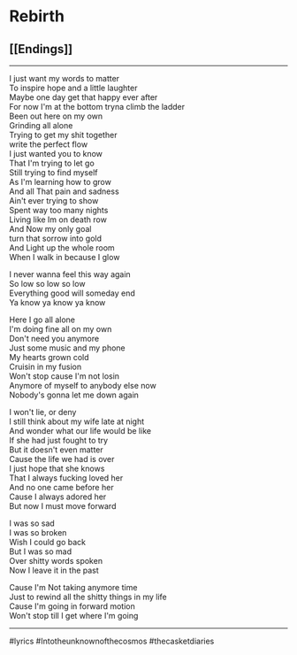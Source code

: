 # Rebirth

## [[Endings]]

---

I just want my words to matter  
To inspire hope and a little laughter  
Maybe one day get that happy ever after  
For now I'm at the bottom tryna climb the ladder  
Been out here on my own  
Grinding all alone  
Trying to get my shit together  
write the perfect flow  
I just wanted you to know  
That I'm trying to let go  
Still trying to find myself  
As I'm learning how to grow  
And all That pain and sadness  
Ain't ever trying to show  
Spent way too many nights  
Living like Im on death row  
And Now my only goal  
turn that sorrow into gold  
And Light up the whole room  
When I walk in because I glow

I never wanna feel this way again  
So low so low so low  
Everything good will someday end  
Ya know ya know ya know

Here I go all alone  
I'm doing fine all on my own  
Don't need you anymore  
Just some music and my phone  
My hearts grown cold  
Cruisin in my fusion  
Won't stop cause I'm not losin  
Anymore of myself to anybody else now  
Nobody's gonna let me down again

I won't lie, or deny  
l still think about my wife late at night  
And wonder what our life would be like  
If she had just fought to try  
But it doesn't even matter  
Cause the life we had is over  
I just hope that she knows  
That I always fucking loved her  
And no one came before her  
Cause I always adored her  
But now I must move forward

I was so sad  
I was so broken  
Wish I could go back  
But I was so mad  
Over shitty words spoken  
Now I leave it in the past

Cause I'm Not taking anymore time  
Just to rewind all the shitty things in my life  
Cause I'm going in forward motion  
Won't stop till I get where I'm going

---

#lyrics #Intotheunknownofthecosmos #thecasketdiaries
